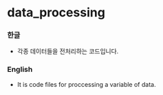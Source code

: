 # data_processing

### 한글

* 각종 데이터들을 전처리하는 코드입니다.


### English
* It is code files for proccessing a variable of data.
